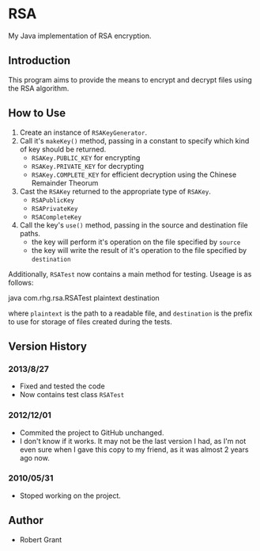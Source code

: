 RSA
===

My Java implementation of RSA encryption.

Introduction
------------
This program aims to provide the means to encrypt and decrypt files 
using the RSA algorithm.  
	
How to Use
---------- 
1. Create an instance of `RSAKeyGenerator`.
2. Call it's `makeKey()` method, passing in a constant to specify which kind of key should be returned.
   * `RSAKey.PUBLIC_KEY` for encrypting
   * `RSAKey.PRIVATE_KEY` for decrypting
   * `RSAKey.COMPLETE_KEY` for efficient decryption using the Chinese Remainder Theorum
3. Cast the `RSAKey` returned to the appropriate type of `RSAKey`.
   * `RSAPublicKey`
   * `RSAPrivateKey`
   * `RSACompleteKey`
4. Call the key's `use()` method, passing in the source and destination file paths.
   * the key will perform it's operation on the file specified by `source`
   * the key will write the result of it's operation to the file specified by `destination`

Additionally, `RSATest` now contains a main method for testing.  Useage is as follows:

   java com.rhg.rsa.RSATest plaintext destination
   
where `plaintext` is the path to a readable file, and `destination` is the prefix to use for storage of files created during the tests.

Version History
---------------
### 2013/8/27
   * Fixed and tested the code
   * Now contains test class `RSATest`

### 2012/12/01 
   * Commited the project to GitHub unchanged.
   * I don't know if it works. It may not be the last version I had, as I'm
  not even sure when I gave this copy to my friend, as it was almost 2 years
  ago now.
  
### 2010/05/31
   * Stoped working on the project.
  
Author
------
  * Robert Grant

